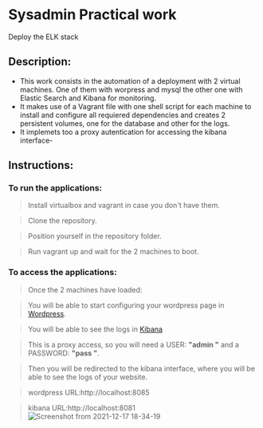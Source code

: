 # Sysadmin Practical work
Deploy the ELK stack
## Description:
- This work consists in the automation of a deployment with 2 virtual machines. One of them with worpress and mysql the other one with Elastic Search and Kibana for monitoring.
- It makes use of a Vagrant file with one shell script for each machine to install and configure all requiered  dependencies and creates 2 persistent volumes, one for the database and other for the logs.
- It implemets too a proxy autentication for accessing the kibana interface-
## Instructions:


### To run the applications:

>Install virtualbox and vagrant in case you don't have them.

>Clone the repository.

>Position yourself in the repository folder.

>Run vagrant up and wait for the 2 machines to boot.

### To access the applications:
>Once the 2 machines have loaded:

>You will be able to start configuring your wordpress page in [Wordpress](http://localhost:8085). 

>You will be able to see the logs in [Kibana](http://localhost:8081)  


>This is a proxy access, so you will need a USER: **"admin "** and a PASSWORD: **"pass "**.

>Then you will be redirected to the kibana interface, where you will be able to see the logs of your website.  

>wordpress URL:http://localhost:8085

>kibana URL:http://localhost:8081
![Screenshot from 2021-12-17 18-34-19](https://user-images.githubusercontent.com/95095337/179399247-58b13481-c341-40ff-9334-69c40a05717e.png)


